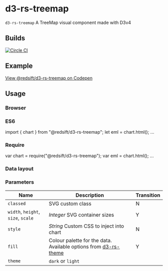 # d3-rs-treemap

`d3-rs-treemap` A TreeMap visual component made with D3v4

## Builds

[![Circle CI](https://circleci.com/gh/Redsift/d3-rs-treemap.svg?style=svg)](https://circleci.com/gh/Redsift/d3-rs-treemap)

## Example

[View @redsift/d3-rs-treemap on Codepen](https://....)

## Usage

### Browser
  
  <script src="//static.redsift.io/reusable/d3-rs-treemap/latest/d3-rs-treemap.umd-es2015.min.js"></script>
  <script>
    // for cooccurence view
    var treemap = d3_rs_treemap.html();
    ...
    //or for calendar view
    var treemap = d3_rs_treemap.html();
  </script>
### ES6

  import { chart } from "@redsift/d3-rs-treemap";
  let eml = chart.html();
  ...
  
### Require

  var chart = require("@redsift/d3-rs-treemap");
  var eml = chart.html();
  ...

### Data layout

<!-- TODO: -->



### Parameters

|Name|Description|Transition|
|----|----------|----------|
|`classed`| SVG custom class|N|
|`width`, `height`, `size`, `scale`| *Integer* SVG container sizes|Y
|`style`| *String* Custom CSS to inject into chart| N
|`fill`| Colour palette for the data. Available options from [d3-rs-theme](https://github.com/Redsift/d3-rs-theme#presentation-color-palette) | Y|
|`theme`| `dark` or `light`
